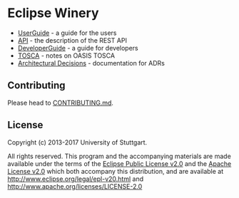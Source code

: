 # Eclipse Winery

- [UserGuide](user/) - a guide for the users
- [API](api/) - the description of the REST API
- [DeveloperGuide](dev/) - a guide for developers
- [TOSCA](tosca/) - notes on OASIS TOSCA
- [Architectural Decisions](adr/) - documentation for ADRs

## Contributing

Please head to [CONTRIBUTING.md](https://github.com/eclipse/winery/blob/master/CONTRIBUTING.md).

## License

Copyright (c) 2013-2017 University of Stuttgart.

All rights reserved. This program and the accompanying materials
are made available under the terms of the [Eclipse Public License v2.0]
and the [Apache License v2.0] which both accompany this distribution,
and are available at http://www.eclipse.org/legal/epl-v20.html
and http://www.apache.org/licenses/LICENSE-2.0

 [Apache License v2.0]: http://www.apache.org/licenses/LICENSE-2.0.html
 [Eclipse Public License v2.0]: http://www.eclipse.org/legal/epl-v20.html
